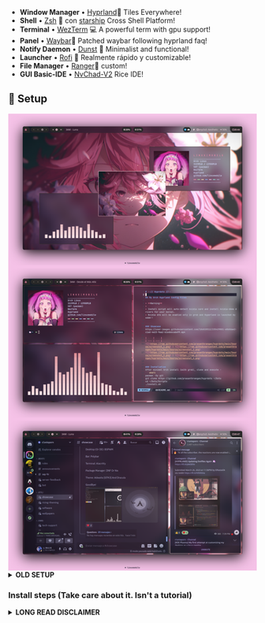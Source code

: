 - **Window Manager** • [Hyprland](https://github.com/hyprwm/Hyprland)🎨 Tiles
  Everywhere!
- **Shell** • [Zsh](https://www.zsh.org) 🐚 con
  [starship](https://github.com/starship/starship) Cross Shell Platform!
- **Terminal** • [WezTerm](https://github.com/wez/wezterm) 💻 A powerful term
  with gpu support!
- **Panel** • [Waybar](https://aur.archlinux.org/packages/waybar-hyprland-git)🍧
  Patched waybar following hyprland faq!
- **Notify Daemon** • [Dunst](https://github.com/dunst-project/dunst) 🍃
  Minimalist and functional!
- **Launcher** • [Rofi](https://github.com/davatorium/rofi) 🚀 Realmente rápido
  y customizable!
- **File Manager** • [Ranger](https://github.com/ranger/ranger)🔖 custom!
- **GUI Basic-IDE** • [NvChad-V2](https://github.com/linuxmobile/nvchad-v2) Rice
  IDE!

## 🌸 Setup

<img align="center" src="/assets/r-unixporn.webp">

<details>
<summary><b>OLD SETUP</b></summary>

<img align="center" src="https://i.imgur.com/QopB79H.png">

[GRUVxYRLAND](https://github.com/linuxmobile/hyprland-dots/tree/Gruvland)
</details>

### Install steps (Take care about it. Isn't a tutorial)

<details>

[Read Spanish Detailed Guide Here](https://aprendiendoaprogramar.netlify.app/configurando-hyprland-y-wayland/)

<summary><b>LONG READ DISCLAIMER</b></summary>

## INSTALLATION (Arch Based Only)

##### First of all, this is a cute disclaimer. All of this settings are installed in Artix and in wayland only! I don't know how it work in other distro.

<div align="left">

<details>
<summary><h3>Hyprland Stuff</h3></summary>

###### To get started, let's make sure we have all the necessary prerequisites. In this case, I'm using Paru as the AUR helper, but keep in mind that your system may require a different approach.

- Installation using paru

```sh
## Hyprland Stuff
paru -S hyprland-git hyprpicker-git waybar-git \
dunst nwg-look wf-recorder wlogout wlsunset
```

</details>

<details>
<summary><h3>Dependencies</h3></summary>

- Installation using paru

```sh
## Dependencies
paru -S colord ffmpegthumbnailer gnome-keyring grimblast-git gtk-engine-murrine \
imagemagick kvantum pamixer playerctl polkit-kde-agent qt5-quickcontrols        \
qt5-quickcontrols2 qt5-wayland qt6-wayland swaybg ttf-font-awesome tumbler     \
ttf-jetbrains-mono ttf-icomoon-feather xdg-desktop-portal-hyprland-git xdotool  \
xwaylandvideobridge-cursor-mode-2-git cliphist qt5-imageformats qt5ct
```

</details>

<details>
<summary><h3>Apps & More</h3></summary>

```sh
## CLI & Tools
paru -S btop cava neofetch noise-suppression-for-voice   \
rofi-lbonn-wayland-git rofi-emoji starship zsh viewnior ocs-url
```

```sh
## Browser & File Explorer
paru -S brave-bin file-roller noto-fonts noto-fonts-cjk  \
noto-fonts-emoji thunar thunar-archive-plugin
```

```sh
# VSCode
paru -S code code-features code-marketplace
```

```sh
# Theme Based
paru -S catppuccin-gtk-theme-macchiato catppuccin-gtk-theme-mocha papirus-icon-theme sddm-git swaylock-effects-git kvantum kvantum-theme-catppuccin-git
```

```sh
# Pipewire & OBS
paru -S obs-studio-rc ffmpeg-obs cef-minimal-obs-rc-bin   \
pipewire pipewire-alsa pipewire-audio pipewire-pulse      \
pipewire-jack wireplumber gst-plugin-pipewire pavucontrol
```

</details>

</div>

<div align="left">

<details>
<summary><h3>DOTFILES</h3></summary>

###### To get started, let's make sure we have all the necessary prerequisites. In this case, I'm using Paru as the AUR helper, but keep in mind that your system may require a different approach.

```sh
git clone https://github.com/linuxmobile/hyprland-dots $HOME/Downloads/hyprland-dots/
cd $HOME/Downloads/hyprland-dots/
rsync -avxHAXP --exclude '.git*' .* ~/
```

</details>
</div>

## Credits

_Beauty community: [r/unixporn](https://www.reddit.com/r/unixporn)._

**©** _Artist who make Wallpapers, graphics and more_

**©** _All of mantainers of this amazing and opensource tools :3_

---

© [Owl4ce](https://github.com/owl4ce) © [Ilham25](https://github.com/ilham25) ©
[Siduck](https://github.com/siduck) © [NvChad](https://github.com/NvChad) ©
[Rxyhn](https://github.com/rxyhn) © [AmitGold](https://github.com/AmitGolden)

